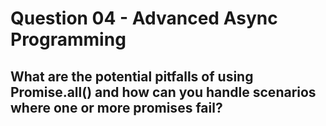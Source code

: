 # Question 04 - Advanced Async Programming

## What are the potential pitfalls of using Promise.all() and how can you handle scenarios where one or more promises fail?